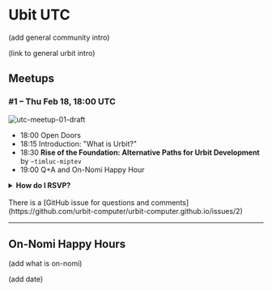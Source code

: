 # Ubit UTC

(add general community intro)

(link to general urbit intro)

## Meetups

### #1 – Thu Feb 18, 18:00 UTC

![utc-meetup-01-draft](https://user-images.githubusercontent.com/170145/107872139-4ec49800-6ea8-11eb-98e8-0d1784ed4233.jpeg)

- 18:00 Open Doors
- 18:15 Introduction: "What is Urbit?"
- 18:30 **Rise of the Foundation: Alternative Paths for Urbit Development** by `~timluc-miptev `
- 19:00 Q+A and On-Nomi Happy Hour



<details><summary>
<b>How do I RSVP?</b>
</summary>

Showing up is the new RSVP. Just set yourself a reminder or calendar entry. Here is some stuff to copypaste into your reminders or calendar:

Urbit UTC Meetup #1

Thu Feb 18, 18:00 UTC

https://meet.jit.si/urbit-utc

http://www.urbit.computer/utc/#1--thu-feb-18-1800-utc

</details>

<br>
There is a [GitHub issue for questions and comments](https://github.com/urbit-computer/urbit-computer.github.io/issues/2)

---

## On-Nomi Happy Hours

(add what is on-nomi)

(add date)

<style>
  
.markdown-body h1:first-of-type {
display: none;
}
  
<style>

